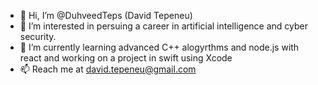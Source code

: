 - 👋 Hi, I’m @DuhveedTeps (David Tepeneu)
- 👀 I’m interested in persuing a career in artificial intelligence and cyber security.
- 🌱 I’m currently learning advanced C++ alogyrthms and node.js with react and working on a project in swift using Xcode
- 📫 Reach me at david.tepeneu@gmail.com

<!---
DuhveedTeps/DuhveedTeps is a ✨ special ✨ repository because its `README.md` (this file) appears on your GitHub profile.
You can click the Preview link to take a look at your changes.
--->

